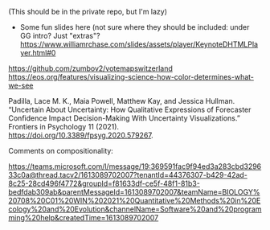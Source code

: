 (This should be in the private repo, but I'm lazy)

* Some fun slides here (not sure where they should be included: under GG intro? Just "extras"?  
https://www.williamrchase.com/slides/assets/player/KeynoteDHTMLPlayer.html#0

https://github.com/zumbov2/votemapswitzerland
https://eos.org/features/visualizing-science-how-color-determines-what-we-see


Padilla, Lace M. K., Maia Powell, Matthew Kay, and Jessica Hullman. “Uncertain About Uncertainty: How Qualitative Expressions of Forecaster Confidence Impact Decision-Making With Uncertainty Visualizations.” Frontiers in Psychology 11 (2021). https://doi.org/10.3389/fpsyg.2020.579267.

Comments on compositionality:

https://teams.microsoft.com/l/message/19:369591fac9f94ed3a283cbd329633c0a@thread.tacv2/1613089702007?tenantId=44376307-b429-42ad-8c25-28cd496f4772&groupId=f81633df-ce5f-48f1-81b3-bedfdab309ab&parentMessageId=1613089702007&teamName=BIOLOGY%20708%20C01%20WIN%202021%20Quantitative%20Methods%20in%20Ecology%20and%20Evolution&channelName=Software%20and%20programming%20help&createdTime=1613089702007
